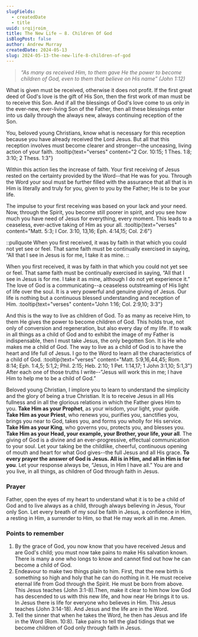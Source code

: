 ```yaml
---
slugFields:
  - createdDate
  - title
uuid: srqijroim_
title: The New Life – 8. Children Of God
isBlogPost: false
author: Andrew Murray
createdDate: 2024-05-13
slug: 2024-05-13-the-new-life-8-children-of-god
---
```

> *“As many as received Him, to them gave He the power to become children of God, even to them that believe on His name” (John 1:12)*

What is given must be received, otherwise it does not profit. If the first great deed of God's love is the gift of His Son, then the first work of man must be to receive this Son. And if all the blessings of God's love come to us only in the ever-new, ever-living Son of the Father, then all these blessings enter into us daily through the always new, always continuing reception of the Son.

You, beloved young Christians, know what is necessary for this reception because you have already received the Lord Jesus. But all that this reception involves must become clearer and stronger--the unceasing, living action of your faith. :tooltip{text="verses" content="2 Cor. 10:15; 1 Thes. 1:8; 3:10; 2 Thess. 1:3"}

Within this action lies the increase of faith. Your first receiving of Jesus rested on the certainty provided by the Word--that He was for you. Through the Word your soul must be further filled with the assurance that all that is in Him is literally and truly for you, given to you by the Father; He is to be your life.

The impulse to your first receiving was based on your lack and your need. Now, through the Spirit, you become still poorer in spirit, and you see how much you have need of Jesus for everything, every moment. This leads to a ceaseless, ever-active taking of Him as your all. :tooltip{text="verses" content="Matt. 5:3; I Cor. 3:10, 13,16; Eph. 4:14,15; Col. 2:6"}

::pullquote
When you first received, it was by faith in that which you could not yet see or feel. That same faith must be continually exercised in saying, “All that I see in Jesus is for me, I take it as mine.
::

When you first received, it was by faith in that which you could not yet see or feel. That same faith must be continually exercised in saying, “All that I see in Jesus is for me. I take it as mine, although I do not yet experience it.” The love of God is a communicating--a ceaseless outstreaming of His light of life over the soul. It is a very powerful and genuine giving of Jesus. Our life is nothing but a continuous blessed understanding and reception of Him. :tooltip{text="verses" content="John 1:16; Col. 2:9,10; 3:3"}

And this is the way to live as children of God. To as many as receive Him, to them He gives the power to become children of God. This holds true, not only of conversion and regeneration, but also every day of my life. If to walk in all things as a child of God and to exhibit the image of my Father is indispensable, then I must take Jesus, the only begotten Son. It is He who makes me a child of God. The way to live as a child of God is to have the heart and life full of Jesus. I go to the Word to learn all the characteristics of a child of God. :tooltip{text="verses" content="Matt. 5:9,16,44,45; Rom. 8:14; Eph. 1:4,5; 5:1,2; Phil. 2:15; Heb. 2:10; 1 Pet. 1:14,17; 1 John 3:1,10; 5:1,3"} After each one of those truths I write--”Jesus will work this in me; I have Him to help me to be a child of God.”

Beloved young Christian, I implore you to learn to understand the simplicity and the glory of being a true Christian. It is to receive Jesus in all His fullness and in all the glorious relations in which the Father gives Him to you. **Take Him as your Prophet**, as your wisdom, your light, your guide. **Take Him as your Priest**, who renews you, purifies you, sanctifies you, brings you near to God, takes you, and forms you wholly for His service. **Take Him as your King**, who governs you, protects you, and blesses you. **Take Him as your Head, your example, your Brother, your life, your all**. The giving of God is a divine and an ever-progressive, effectual communication to your soul. Let your taking be the childlike, cheerful, continuous opening of mouth and heart for what God gives--the full Jesus and all His grace. **To every prayer the answer of God is Jesus. All is in Him, and all in Him is for you**. Let your response always be, “Jesus, in Him I have all.” You are and you live, in all things, as children of God through faith in Jesus.

### Prayer

Father, open the eyes of my heart to understand what it is to be a child of God and to live always as a child, through always believing in Jesus, Your only Son. Let every breath of my soul be faith in Jesus, a confidence in Him, a resting in Him, a surrender to Him, so that He may work all in me. Amen.

### Points to remember

1. By the grace of God, you now know that you have received Jesus and are God's child; you must now take pains to make His salvation known. There is many a one who longs to know and cannot find out how he can become a child of God.
2. Endeavour to make two things plain to him. First, that the new birth is something so high and holy that he can do nothing in it. He must receive eternal life from God through the Spirit. He must be born from above. This Jesus teaches (John 3:1-8).Then, make it clear to him how low God has descended to us with this new life, and how near He brings it to us. In Jesus there is life for everyone who believes in Him. This Jesus teaches (John 3:14-18). And Jesus and the life are in the Word.
3. Tell the sinner that when he takes the Word, he then has Jesus and life in the Word (Rom. 10:8). Take pains to tell the glad tidings that we become children of God only through faith in Jesus.
